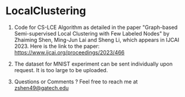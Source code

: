 # LocalClustering

1. Code for CS-LCE Algorithm as detailed in the paper "Graph-based Semi-supervised Local Clustering with Few Labeled Nodes" by Zhaiming Shen, Ming-Jun Lai and Sheng Li, which appears in IJCAI 2023. Here is the link to the paper: https://www.ijcai.org/proceedings/2023/466

2. The dataset for MNIST experiment can be sent individually upon request. It is too large to be uploaded.

3. Questions or Comments ?  Feel free to reach me at zshen49@gatech.edu
